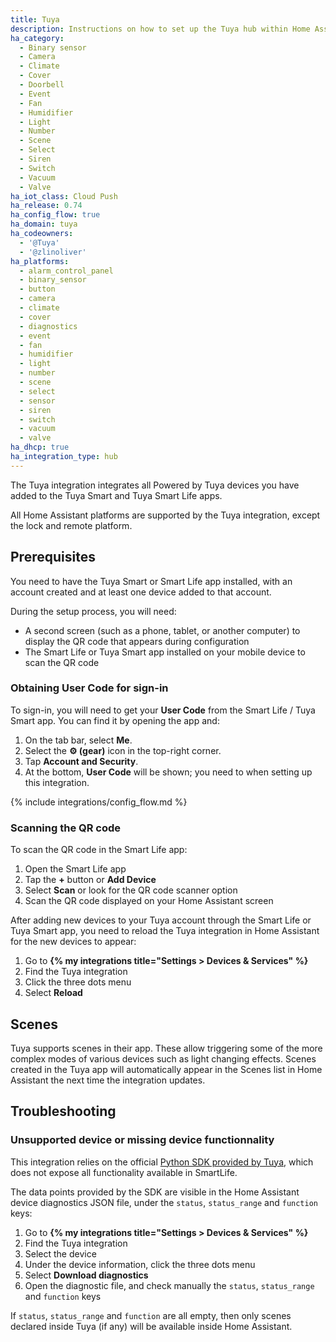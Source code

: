 ```yaml
---
title: Tuya
description: Instructions on how to set up the Tuya hub within Home Assistant.
ha_category:
  - Binary sensor
  - Camera
  - Climate
  - Cover
  - Doorbell
  - Event
  - Fan
  - Humidifier
  - Light
  - Number
  - Scene
  - Select
  - Siren
  - Switch
  - Vacuum
  - Valve
ha_iot_class: Cloud Push
ha_release: 0.74
ha_config_flow: true
ha_domain: tuya
ha_codeowners:
  - '@Tuya'
  - '@zlinoliver'
ha_platforms:
  - alarm_control_panel
  - binary_sensor
  - button
  - camera
  - climate
  - cover
  - diagnostics
  - event
  - fan
  - humidifier
  - light
  - number
  - scene
  - select
  - sensor
  - siren
  - switch
  - vacuum
  - valve
ha_dhcp: true
ha_integration_type: hub
---
```


The Tuya integration integrates all Powered by Tuya devices you have added to the Tuya Smart and Tuya Smart Life apps.

All Home Assistant platforms are supported by the Tuya integration, except the lock and remote platform.

## Prerequisites

You need to have the Tuya Smart or Smart Life app installed, with an account created and
at least one device added to that account.

During the setup process, you will need:
- A second screen (such as a phone, tablet, or another computer) to display the QR code that appears during configuration
- The Smart Life or Tuya Smart app installed on your mobile device to scan the QR code

### Obtaining User Code for sign-in

To sign-in, you will need to get your **User Code** from the Smart Life /
Tuya Smart app. You can find it by opening the app and:

1. On the tab bar, select **Me**.
2. Select the **⚙️ (gear)** icon in the top-right corner.
3. Tap **Account and Security**.
4. At the bottom, **User Code** will be shown; you need to when setting up this integration.

{% include integrations/config_flow.md %}

### Scanning the QR code

To scan the QR code in the Smart Life app:
1. Open the Smart Life app
2. Tap the **+** button or **Add Device**
3. Select **Scan** or look for the QR code scanner option
4. Scan the QR code displayed on your Home Assistant screen

After adding new devices to your Tuya account through the Smart Life or Tuya Smart app, you need to reload the Tuya integration in Home Assistant for the new devices to appear:

1. Go to **{% my integrations title="Settings > Devices & Services" %}**
2. Find the Tuya integration
3. Click the three dots menu
4. Select **Reload**

## Scenes

Tuya supports scenes in their app. These allow triggering some of the more complex modes of various devices such as light changing effects. Scenes created in the Tuya app will automatically appear in the Scenes list in Home Assistant the next time the integration updates.

## Troubleshooting

### Unsupported device or missing device functionnality

This integration relies on the official [Python SDK provided by Tuya](https://github.com/tuya/tuya-device-sharing-sdk), which does not expose all functionality available in SmartLife.

The data points provided by the SDK are visible in the Home Assistant device diagnostics JSON file, under the `status`, `status_range` and `function` keys:

1. Go to **{% my integrations title="Settings > Devices & Services" %}**
2. Find the Tuya integration
3. Select the device
4. Under the device information, click the three dots menu
5. Select **Download diagnostics**
6. Open the diagnostic file, and check manually the `status`, `status_range` and `function` keys

If `status`, `status_range` and `function` are all empty, then only scenes declared inside Tuya (if any) will be available inside Home Assistant.
